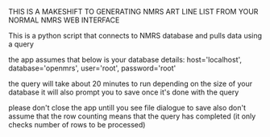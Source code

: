 THIS IS A MAKESHIFT TO GENERATING NMRS ART LINE LIST FROM YOUR NORMAL NMRS WEB INTERFACE

This is a python script that connects to NMRS database and pulls data using a query

the app assumes that below is your database details:
host='localhost',
database='openmrs',
user='root',
password='root'

the query will take about 20 minutes to run depending on the size of your database
it will also prompt you to save once it's done with the query

please don't close the app untill you see file dialogue to save
also don't assume that the row counting means that the query has completed (it only checks number of rows to be processed)
